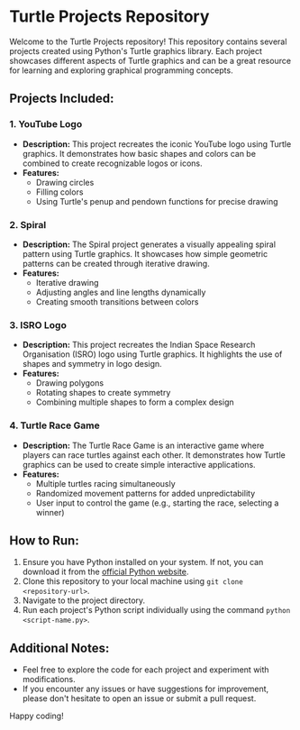 # Turtle Projects Repository

Welcome to the Turtle Projects repository! This repository contains several projects created using Python's Turtle graphics library. Each project showcases different aspects of Turtle graphics and can be a great resource for learning and exploring graphical programming concepts.

## Projects Included:

### 1. YouTube Logo
- **Description:** This project recreates the iconic YouTube logo using Turtle graphics. It demonstrates how basic shapes and colors can be combined to create recognizable logos or icons.
- **Features:**
  - Drawing circles
  - Filling colors
  - Using Turtle's penup and pendown functions for precise drawing

### 2. Spiral
- **Description:** The Spiral project generates a visually appealing spiral pattern using Turtle graphics. It showcases how simple geometric patterns can be created through iterative drawing.
- **Features:**
  - Iterative drawing
  - Adjusting angles and line lengths dynamically
  - Creating smooth transitions between colors

### 3. ISRO Logo
- **Description:** This project recreates the Indian Space Research Organisation (ISRO) logo using Turtle graphics. It highlights the use of shapes and symmetry in logo design.
- **Features:**
  - Drawing polygons
  - Rotating shapes to create symmetry
  - Combining multiple shapes to form a complex design

### 4. Turtle Race Game
- **Description:** The Turtle Race Game is an interactive game where players can race turtles against each other. It demonstrates how Turtle graphics can be used to create simple interactive applications.
- **Features:**
  - Multiple turtles racing simultaneously
  - Randomized movement patterns for added unpredictability
  - User input to control the game (e.g., starting the race, selecting a winner)

## How to Run:

1. Ensure you have Python installed on your system. If not, you can download it from the [official Python website](https://www.python.org/).
2. Clone this repository to your local machine using `git clone <repository-url>`.
3. Navigate to the project directory.
4. Run each project's Python script individually using the command `python <script-name.py>`.

## Additional Notes:

- Feel free to explore the code for each project and experiment with modifications.
- If you encounter any issues or have suggestions for improvement, please don't hesitate to open an issue or submit a pull request.

Happy coding!

